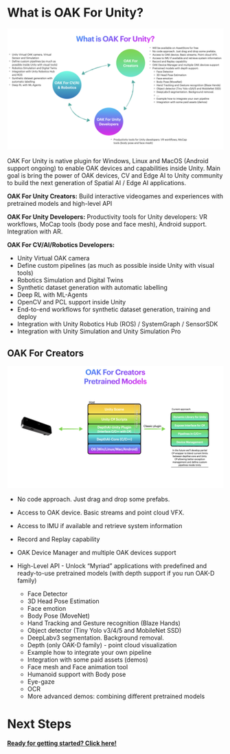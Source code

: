 # What is OAK For Unity?

![What](img/what-is-oak-for-unity.jpeg)

OAK For Unity is native plugin for Windows, Linux and MacOS (Android support ongoing) to enable OAK devices and capabilities inside Unity.
Main goal is bring the power of OAK devices, CV and Edge AI to Unity community to build the next generation of Spatial AI / Edge AI applications.

**OAK For Unity Creators:** Build interactive videogames and experiences with pretrained models and high-level API

**OAK For Unity Developers:** Productivity tools for Unity developers: VR workflows, MoCap tools (body pose and face mesh), Android support. Integration with AR.

**OAK For CV/AI/Robotics Developers:**

- Unity Virtual OAK camera
- Define custom pipelines (as much as possible inside Unity with visual tools)
- Robotics Simulation and Digital Twins
- Synthetic dataset generation with automatic labelling
- Deep RL with ML-Agents
- OpenCV and PCL support inside Unity
- End-to-end workflows for synthetic dataset generation, training and deploy
- Integration with Unity Robotics Hub (ROS) / SystemGraph / SensorSDK
- Integration with Unity Simulation and Unity Simulation Pro

## OAK For Creators

![What](img/oak-for-creators-schema.jpeg)

- No code approach. Just drag and drop some prefabs.
- Access to OAK device. Basic streams and point cloud VFX.
- Access to IMU if available and retrieve system information
- Record and Replay capability
- OAK Device Manager and multiple OAK devices support

- High-Level API - Unlock “Myriad” applications with predefined and ready-to-use pretrained models (with depth support if you run OAK-D family)
  - Face Detector
  - 3D Head Pose Estimation
  - Face emotion
  - Body Pose (MoveNet)
  - Hand Tracking and Gesture recognition (Blaze Hands)
  - Object detector (Tiny Yolo v3/4/5 and MobileNet SSD)
  - DeepLabv3 segmentation. Background removal.
  - Depth (only OAK-D family) - point cloud visualization
  - Example how to integrate your own pipeline
  - Integration with some paid assets (demos)
  - Face mesh and Face animation tool
  - Humanoid support with Body pose
  - Eye-gaze
  - OCR
  - More advanced demos: combining different pretrained models

# Next Steps

**[Ready for getting started? Click here! ](Quick_install.md)**
